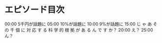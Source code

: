 # エピソード目次

00:00 5千円が話題に
05:00 10%が話題に
10:00 9%が話題に
15:00  じ ゃ あ そ の 千 個 に 対 応 す る 科 学 的 根 拠 が あ る ん で す か？
20:00  え？
25:00  ん？